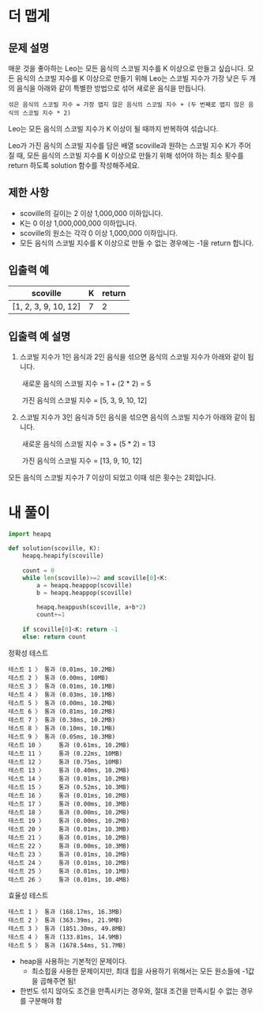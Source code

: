 # 더 맵게
## 문제 설명
매운 것을 좋아하는 Leo는 모든 음식의 스코빌 지수를 K 이상으로 만들고 싶습니다. 모든 음식의 스코빌 지수를 K 이상으로 만들기 위해 Leo는 스코빌 지수가 가장 낮은 두 개의 음식을 아래와 같이 특별한 방법으로 섞어 새로운 음식을 만듭니다.

`섞은 음식의 스코빌 지수 = 가장 맵지 않은 음식의 스코빌 지수 + (두 번째로 맵지 않은 음식의 스코빌 지수 * 2)`

Leo는 모든 음식의 스코빌 지수가 K 이상이 될 때까지 반복하여 섞습니다.

Leo가 가진 음식의 스코빌 지수를 담은 배열 scoville과 원하는 스코빌 지수 K가 주어질 때, 모든 음식의 스코빌 지수를 K 이상으로 만들기 위해 섞어야 하는 최소 횟수를 return 하도록 solution 함수를 작성해주세요.

## 제한 사항
- scoville의 길이는 2 이상 1,000,000 이하입니다.
- K는 0 이상 1,000,000,000 이하입니다.
- scoville의 원소는 각각 0 이상 1,000,000 이하입니다.
- 모든 음식의 스코빌 지수를 K 이상으로 만들 수 없는 경우에는 -1을 return 합니다.

## 입출력 예
|scoville|K|return|
|-|-|-|
|[1, 2, 3, 9, 10, 12]|7|2|

## 입출력 예 설명
1. 스코빌 지수가 1인 음식과 2인 음식을 섞으면 음식의 스코빌 지수가 아래와 같이 됩니다.

&emsp;&emsp;새로운 음식의 스코빌 지수 = 1 + (2 * 2) = 5
  
&emsp;&emsp;가진 음식의 스코빌 지수 = [5, 3, 9, 10, 12]

2. 스코빌 지수가 3인 음식과 5인 음식을 섞으면 음식의 스코빌 지수가 아래와 같이 됩니다.

&emsp;&emsp;새로운 음식의 스코빌 지수 = 3 + (5 * 2) = 13

&emsp;&emsp;가진 음식의 스코빌 지수 = [13, 9, 10, 12]

모든 음식의 스코빌 지수가 7 이상이 되었고 이때 섞은 횟수는 2회입니다.

# 내 풀이
```python
import heapq

def solution(scoville, K):
    heapq.heapify(scoville)
    
    count = 0
    while len(scoville)>=2 and scoville[0]<K:
        a = heapq.heappop(scoville)
        b = heapq.heappop(scoville)
        
        heapq.heappush(scoville, a+b*2)
        count+=1
    
    if scoville[0]<K: return -1
    else: return count
```
정확성  테스트
```
테스트 1 〉	통과 (0.01ms, 10.2MB)
테스트 2 〉	통과 (0.00ms, 10MB)
테스트 3 〉	통과 (0.01ms, 10.1MB)
테스트 4 〉	통과 (0.03ms, 10.1MB)
테스트 5 〉	통과 (0.00ms, 10.2MB)
테스트 6 〉	통과 (0.81ms, 10.2MB)
테스트 7 〉	통과 (0.38ms, 10.2MB)
테스트 8 〉	통과 (0.10ms, 10.1MB)
테스트 9 〉	통과 (0.05ms, 10.3MB)
테스트 10 〉	통과 (0.61ms, 10.2MB)
테스트 11 〉	통과 (0.22ms, 10MB)
테스트 12 〉	통과 (0.75ms, 10MB)
테스트 13 〉	통과 (0.40ms, 10.2MB)
테스트 14 〉	통과 (0.01ms, 10.2MB)
테스트 15 〉	통과 (0.52ms, 10.3MB)
테스트 16 〉	통과 (0.01ms, 10.2MB)
테스트 17 〉	통과 (0.00ms, 10.3MB)
테스트 18 〉	통과 (0.00ms, 10.2MB)
테스트 19 〉	통과 (0.00ms, 10.2MB)
테스트 20 〉	통과 (0.01ms, 10.3MB)
테스트 21 〉	통과 (0.01ms, 10.2MB)
테스트 22 〉	통과 (0.00ms, 10.3MB)
테스트 23 〉	통과 (0.01ms, 10.2MB)
테스트 24 〉	통과 (0.01ms, 10.2MB)
테스트 25 〉	통과 (0.01ms, 10.1MB)
테스트 26 〉	통과 (0.01ms, 10.4MB)
```
효율성  테스트
```
테스트 1 〉	통과 (168.17ms, 16.3MB)
테스트 2 〉	통과 (363.39ms, 21.9MB)
테스트 3 〉	통과 (1851.30ms, 49.8MB)
테스트 4 〉	통과 (133.81ms, 14.9MB)
테스트 5 〉	통과 (1678.54ms, 51.7MB)
```
- heap을 사용하는 기본적인 문제이다.
  - 최소힙을 사용한 문제이지만, 최대 힙을 사용하기 위해서는 모든 원소들에 -1값을 곱해주면 됨!
- 한번도 섞지 않아도 조건을 만족시키는 경우와, 절대 조건을 만족시킬 수 없는 경우를 구분해야 함
